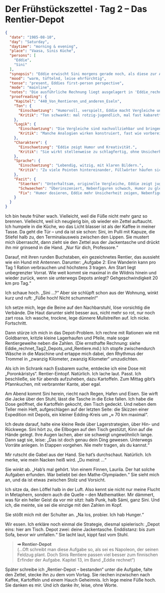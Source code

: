 # Der Frühstückszettel · Tag 2 – Das Rentier-Depot

```json
{
  "date": "1985-08-10",
  "day": "Saturday",
  "daytime": "morning & evening",
  "place": "Vaasa, Sinis Küche",
  "persons": [
    "Eddie",
    "Sini"
  ],
  "synopsis": "Eddie erwischt Sini morgens gerade noch, als diese zur Arbeit aufbricht, und bekommt den zweiten Zettel. Tagsüber rechnet sie, versorgt ihre Füße und kocht ein Abendessen zum Thema. Am Abend erkennt sie, dass Sinis Aufgabe mehr als bloßer Scherz ist: Sini hat bewusst Eddies Fluchtmetaphern gewählt und kennt den finnischen Mathematiker, der das Problem geprägt hat. Eddie dämmert, welch heller Kopf in Sini steckt.",
  "mood": "warm, tüftelnd, leise ehrfürchtig",
  "tense": "present, Eddies first-person perspective",
  "mode": "mainline",
  "notes": "Die ausführliche Rechnung liegt ausgelagert in 'Eddie_rechnet_Tag2_Depots_und_Rentiere.md'.",
  "proofreading": {
    "Kapitel": "440_Von_Rentieren_und_anderen_Eseln",
    "Ton": {
      "Einschaetzung": "Humorvoll, verspielt, Eddie macht Vergleiche und zieht Parallelen.",
      "Kritik": "Ton schwankt: mal rotzig-jugendlich, mal fast kabarettistisch. Gefahr der Überinszenierung."
    },
    "Logik": {
      "Einschaetzung": "Die Vergleiche sind nachvollziehbar und bringen Leichtigkeit.",
      "Kritik": "Manche Analogien wirken konstruiert, fast wie vorbereitet. Glaubwürdigkeit könnte leiden."
    },
    "Charaktere": {
      "Einschaetzung": "Eddie zeigt Humor und Kreativität.",
      "Kritik": "Sie wirkt stellenweise zu schlagfertig, ohne Unsicherheit. Nebenfiguren reagieren klischeehaft."
    },
    "Sprache": {
      "Einschaetzung": "Lebendig, witzig, mit klaren Bildern.",
      "Kritik": "Zu viele Pointen hintereinander, Füllwörter häufen sich. Satzbau manchmal zu glatt für spontane Gedanken."
    },
    "Fazit": {
      "Staerken": "Unterhaltsam, originelle Vergleiche, Eddie zeigt jugendliche Kreativität.",
      "Schwaechen": "Überinszeniert, Nebenfiguren schwach, Humor zu gleichmäßig.",
      "Fix": "Humor dosieren, Eddie mehr Unsicherheit zeigen, Nebenfiguren stärker einbinden."
    }
  }
}
```

Ich bin heute früher wach. Vielleicht, weil die Füße nicht mehr ganz so brennen.
Vielleicht, weil ich neugierig bin, ob wieder ein Zettel auftaucht. Ich humpele
in die Küche, wo das Licht blasser ist als der Kaffee in meiner Tasse. Da geht
die Tür – und da ist sie schon: Sini, im Pulli mit Kapuze, die Stiefel halb zu,
den Terminalausweis zwischen den Lippen. Sie mustert mich überrascht, dann zieht
sie den Zettel aus der Jackentasche und drückt ihn mir grinsend in die Hand.
„Nur für dich, Professore.“

Darauf, mit ihren runden Buchstaben, ein gezeichnetes Rentier, das aussieht wie
ein Hund mit Antennen. Darunter: „Aufgabe 2: Eine Wanderin kann pro Tag 1 Ration
verbrauchen und höchstens 3 tragen. Am Start liegt unbegrenzter Vorrat. Wie weit
kommt sie maximal in die Wildnis hinein und wieder zurück, wenn sie unterwegs
Depots anlegt? Gehgeschwindigkeit 20 km pro Tag.“

Ich schaue hoch. „Sini …?“ Aber sie schlüpft schon aus der Wohnung, winkt kurz
und ruft: „Füße hoch! Nicht schummeln!“

Ich setze mich, lege die Beine auf den Nachbarstuhl, löse vorsichtig die
Verbände. Die Haut darunter sieht besser aus, nicht mehr so rot, nur noch zart
rosa. Ich wasche, trockne, lege dünnere Mullstreifen auf. Ich nicke.
Fortschritt.

Dann stürze ich mich in das Depot-Problem. Ich rechne mit Rationen wie mit
Goldbarren, kritzle kleine Lagerhaufen und Pfeile, male sogar Rentiergeweihe
neben die Zahlen. (Die ernsthafte Rechnung: siehe
Eddie_rechnet_Tag2_Depots_und_Rentiere.md.) Ich stopfe zwischendurch Wäsche in
die Maschine und ertappe mich dabei, den Rhythmus der Trommel in „zwanzig
Kilometer, zwanzig Kilometer“ umzudichten.

Als ich im Schrank nach Essbarem suche, entdecke ich eine Dose mit
„Poronkäristys“. Rentier-Eintopf. Natürlich. Ich lache laut. Passt. Ich
beschließe, sie für abends aufzuheben, dazu Kartoffeln. Zum Mittag gibt’s
Pfannkuchen, mit verbrannter Kante, aber egal.

Am Abend kommt Sini herein, riecht nach Regen, Hafen und Eisen. Sie wirft die
Jacke über den Stuhl, lässt die Tasche in die Ecke fallen. Ich habe die Dose
geöffnet, die Kartoffeln gekocht, den Tisch gedeckt. Und neben dem Teller mein
Heft, aufgeschlagen auf der letzten Seite: die Skizzen einer Expedition mit
Depots, ein kleiner Edding-Kreis um „≈ 70 km maximal“.

Ich deute darauf, halte eine kleine Rede über Lagerstrategien, über Hin- und
Rückwege. Sini hört zu, die Ellbogen auf den Tisch gestützt, Kinn auf die Hände
gelegt. Ihre Augen lachen, aber sie schweigt ungewöhnlich lange. Dann sagt sie,
leise: „Das ist doch genau dein Ding gewesen. Unterwegs Vorräte anlegen. In
Etappen vorgehen. Nie mehr tragen, als du kannst.“

Mir rutscht die Gabel aus der Hand. Sie hat’s durchschaut. Natürlich. Ich merke,
wie mein Nacken heiß wird. „Du meinst …“

Sie winkt ab. „Hab’s mal gehört. Von einem Finnen, Laurila. Der hat solche
Aufgaben erfunden. War beliebt bei den Mathe-Olympiaden.“ Sie sieht mich an, und
da ist etwas zwischen Stolz und Vorsicht.

Ich sitze da, den Löffel halb in der Luft. Also kennt sie nicht nur meine Flucht
in Metaphern, sondern auch die Quelle – den Mathematiker. Mir dämmert, was für
ein heller Geist da vor mir sitzt: halb Punk, halb Sámi, ganz Sini. Und ich, die
meinte, sie sei die einzige mit den Zahlen im Kopf.

Sie stößt mich mit der Schulter an. „Na los, probier. Ich hab Hunger.“

Wir essen. Ich erkläre noch einmal die Strategie, diesmal spielerisch: „Depot
eins: hier am Tisch. Depot zwei: deine Jackentasche. Enddistanz: bis zum Sofa,
bevor wir umfallen.“ Sie lacht laut, kippt fast vom Stuhl.

> **➡ Rentier-Depot**\
> (…Oft schreibt man diese Aufgabe so, als sei es Napoleon, der seinen Feldzug plant. Doch Sinis Rentiere passen viel besser zum finnischen Erfinder der Aufgabe. Kapitel 13, im Band „Eddie rechnet“)

Später schreibe ich „Rentier-Depot – bestanden“ unter die Aufgabe, falte den
Zettel, stecke ihn zu dem vom Vortag. Sie riechen inzwischen nach Kaffee,
Kartoffeln und einem Hauch Geheimnis. Ich lege meine Füße hoch. Sie danken es
mir. Und ich danke ihr, leise, ohne Worte.
